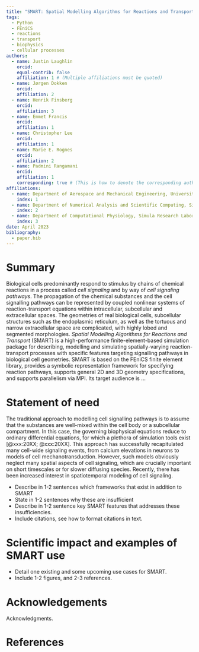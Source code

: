 ```yaml
---
title: "SMART: Spatial Modelling Algorithms for Reactions and Transport"
tags:
  - Python
  - FEniCS
  - reactions 
  - transport
  - biophysics
  - cellular processes
authors:
  - name: Justin Laughlin
    orcid: 
    equal-contrib: false
    affiliation: 1 # (Multiple affiliations must be quoted)
  - name: Jørgen Dokken
    orcid: 
    affiliation: 2 
  - name: Henrik Finsberg
    orcid: 
    affiliation: 3
  - name: Emmet Francis
    orcid: 
    affiliation: 1
  - name: Christopher Lee
    orcid: 
    affiliation: 1
  - name: Marie E. Rognes
    orcid: 
    affiliation: 2
  - name: Padmini Rangamani
    orcid: 
    affiliation: 1
    corresponding: true # (This is how to denote the corresponding author)
affiliations:
  - name: Department of Aerospace and Mechanical Engineering, University of California San Diego, La Jolla, CA, USA
    index: 1
  - name: Department of Numerical Analysis and Scientific Computing, Simula Research Laboratory, Oslo, Norway
    index: 2
  - name: Department of Computational Physiology, Simula Research Laboratory, Oslo, Norway
    index: 3
date: April 2023
bibliography: 
  - paper.bib
---
```


# Summary

<!-- A summary describing the high-level functionality and purpose of the software for a diverse, non-specialist audience. -->

Biological cells predominantly respond to stimulus by chains of
chemical reactions in a process called *cell signaling* and by way of
*cell signaling pathways*. The propagation of the chemical substances
and the cell signalling pathways can be represented by coupled
nonlinear systems of reaction-transport equations within
intracellular, subcellular and extracellular spaces. The geometries of
real biological cells, subcellular structures such as the endoplasmic
reticulum, as well as the tortuous and narrow extracellular space are
complicated, with highly lobed and segmented morphologies. *Spatial
Modelling Algorithms for Reactions and Transport* (SMART) is a
high-performance finite-element-based simulation package for
describing, modelling and simulating spatially-varying
reaction-transport processes with specific features targeting
signalling pathways in biological cell geometries. SMART is based on
the FEniCS finite element library, provides a symbolic representation
framework for specifying reaction pathways, supports general 2D and 3D
geometry specifications, and supports parallelism via MPI. Its target
audience is ...

# Statement of need

<!-- A Statement of need section that clearly illustrates the research purpose of the software and places it in the context of related work. -->

The traditional approach to modelling cell signalling pathways is to
assume that the substances are well-mixed within the cell body or a
subcellular compartment. In this case, the governing biophysical
equations reduce to ordinary differential equations, for which a
plethora of simulation tools exist [@xxx:20XX; @xxx:20XX]. This
approach has successfully recapitulated many cell-wide signaling
events, from calcium elevations in neurons to models of cell
mechanotransduction. However, such models obviously neglect many
spatial aspects of cell signaling, which are crucially important on
short timescales or for slower diffusing species. Recently, there has
been increased interest in spatiotemporal modeling of cell signaling. 

 
* Describe in 1-2 sentences which frameworks that exist in addition to SMART
* State in 1-2 sentences why these are insufficient
* Describe in 1-2 sentence key SMART features that addresses these insufficiencies.
* Include citations, see how to format citations in text.

# Scientific impact and examples of SMART use

* Detail one existing and some upcoming use cases for SMART. 
* Include 1-2 figures, and 2-3 references.

<!-- Figures can be included like this: -->
<!-- ![Caption for example figure.\label{fig:example}](figure.png) -->
<!-- and referenced from text using \autoref{fig:example}. -->


<!-- # Citations -->

<!-- Citations to entries in paper.bib should be in -->
<!-- [rMarkdown](http://rmarkdown.rstudio.com/authoring_bibliographies_and_citations.html) -->
<!-- format. -->

<!-- If you want to cite a software repository URL (e.g. something on GitHub without a preferred -->
<!-- citation) then you can do it with the example BibTeX entry below for @fidgit. -->

<!-- For a quick reference, the following citation commands can be used: -->
<!-- - `@author:2001`  ->  "Author et al. (2001)" -->
<!-- - `[@author:2001]` -> "(Author et al., 2001)" -->
<!-- - `[@author1:2001; @author2:2001]` -> "(Author1 et al., 2001; Author2 et al., 2002)" -->

<!-- # Figures -->


<!-- Figure sizes can be customized by adding an optional second parameter: -->
<!-- ![Caption for example figure.](figure.png){ width=20% } -->

# Acknowledgements

Acknowledgments. 

# References
